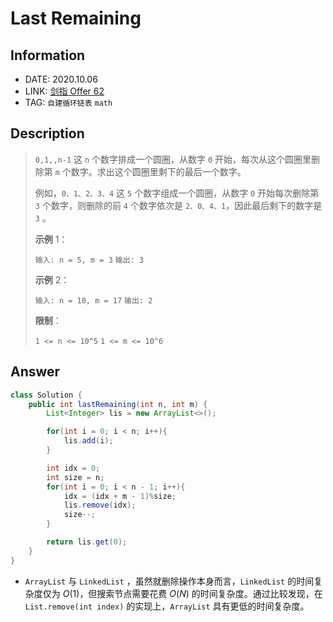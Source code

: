 # Last Remaining

## Information

- DATE: 2020.10.06
- LINK: [剑指 Offer 62](https://leetcode-cn.com/problems/yuan-quan-zhong-zui-hou-sheng-xia-de-shu-zi-lcof/)
- TAG:  `自建循环链表` `math`

## Description

> `0,1,,n-1` 这 `n` 个数字排成一个圆圈，从数字 `0` 开始，每次从这个圆圈里删除第 `m` 个数字。求出这个圆圈里剩下的最后一个数字。
>
> 例如，`0、1、2、3、4` 这 `5` 个数字组成一个圆圈，从数字 `0` 开始每次删除第 `3` 个数字，则删除的前 `4` 个数字依次是 `2、0、4、1`，因此最后剩下的数字是 `3` 。
>
> **示例** 1：
>
> `输入: n = 5, m = 3`
> `输出: 3`
>
> **示例** 2：
>
> `输入: n = 10, m = 17`
> `输出: 2`
>
> **限制**：
>
> `1 <= n <= 10^5`
> `1 <= m <= 10^6`

## Answer

```java
class Solution {
    public int lastRemaining(int n, int m) {
        List<Integer> lis = new ArrayList<>();

        for(int i = 0; i < n; i++){
            lis.add(i);
        }

        int idx = 0;
        int size = n;
        for(int i = 0; i < n - 1; i++){
            idx = (idx + m - 1)%size;
            lis.remove(idx);
            size--;
        }

        return lis.get(0);
    }
}
```

- `ArrayList` 与 `LinkedList` ，虽然就删除操作本身而言，`LinkedList` 的时间复杂度仅为 $O(1)$，但搜索节点需要花费 $O(N)$ 的时间复杂度。通过比较发现，在 `List.remove(int index)` 的实现上，`ArrayList` 具有更低的时间复杂度。  

